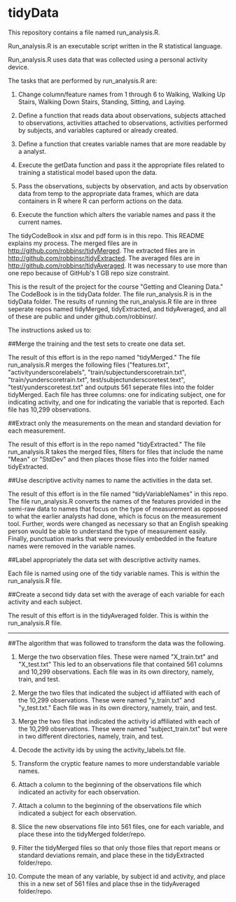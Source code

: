 tidyData
========

This repository contains a file named run_analysis.R.

Run_analysis.R is an executable script written in the R statistical language.

Run_analysis.R uses data that was collected using a personal activity device.

The tasks that are performed by run_analysis.R are:

1. Change column/feature names from 1 through 6 to Walking, Walking Up Stairs, Walking Down Stairs, Standing, Sitting, and Laying.

2. Define a function that reads data about observations, subjects attached to observations, activities attached to observations,
activities performed by subjects, and variables captured or already created.

3. Define a function that creates variable names that are more readable by a analyst.

4. Execute the getData function and pass it the appropriate files related to training a statistical model based upon the data.

5. Pass the observations, subjects by observation, and acts by observation data from temp to the appropriate data frames, which are data containers in R where R can perform actions on the data.

6. Execute the function which alters the variable names and pass it the current names.



The tidyCodeBook in xlsx and pdf form is in this repo.
This README explains my process.
The merged files are in http://github.com/robbinsr/tidyMerged.
The extracted files are in http://github.com/robbinsr/tidyExtracted.
The averaged files are in http://github.com/robbinsr/tidyAveraged.
It was necessary to use more than one repo because of GitHub's 1 GB repo size constraint.

This is the result of the project for the course "Getting and Cleaning Data." The CodeBook is in the tidyData folder. The file run_analysis.R is in the tidyData folder. The results of running the run_analysis.R file are in three seperate repos named tidyMerged, tidyExtracted, and tidyAveraged, and all of these are public and under github.com/robbinsr/.

The instructions asked us to:

##Merge the training and the test sets to create one data set.

The result of this effort is in the repo named "tidyMerged." The file run_analysis.R merges the following files ("features.txt", "activityunderscorelabels", "train/subjectunderscoretrain.txt", "train/yunderscoretrain.txt", test/subjectunderscoretest.text", "test/yunderscoretest.txt" and outputs 561 seperate files into the folder tidyMerged. Each file has three columns: one for indicating subject, one for indicating activity, and one for indicating the variable that is reported. Each file has 10,299 observations.

##Extract only the measurements on the mean and standard deviation for each measurement.

The result of this effort is in the repo named "tidyExtracted." The file run_analysis.R takes the merged files, filters for files that include the name "Mean" or "StdDev" and then places those files into the folder named tidyExtracted. 

##Use descriptive activity names to name the activities in the data set.

The result of this effort is in the file named "tidyVariableNames" in this repo. The file run_analysis.R converts the names of the features provided in the semi-raw data to names that focus on the type of measurement as opposed to what the earlier analysts had done, which is focus on the measurement tool. Further, words were changed as necessary so that an English speaking person would be able to understand the type of measurement easily. Finally, punctuation marks that were previously embedded in the feature names were removed in the variable names.

##Label appropriately the data set with descriptive activity names.

Each file is named using one of the tidy variable names. This is within the run_analysis.R file.

##Create a second tidy data set with the average of each variable for each activity and each subject.

The result of this effort is in the tidyAveraged folder. This is within the run_analysis.R file.

********

##The algorithm that was followed to transform the data was the following.

1. Merge the two observation files. These were named "X_train.txt" and "X_test.txt" This led to an observations file that contained 561 columns and 10,299 observations. Each file was in its own directory, namely, train, and test.

2. Merge the two files that indicated the subject id affiliated with each of the 10,299 observations. These were named "y_train.txt" and "y_test.txt." Each file was in its own directory, namely, train, and test.

3. Merge the two files that indicated the activity id affiliated with each of the 10,299 observations. These were named "subject_train.txt" but were in two different directories, namely, train, and test.

4. Decode the activity ids by using the activity_labels.txt file.

5. Transform the cryptic feature names to more understandable variable names.

6. Attach a column to the beginning of the observations file which indicated an activity for each observation.

7. Attach a column to the beginning of the observations file which indicated a subject for each observation.

8. Slice the new observations file into 561 files, one for each variable, and place these into the tidyMerged folder/repo.

9. Filter the tidyMerged files so that only those files that report means or standard deviations remain, and place these in the tidyExtracted folder/repo.

10. Compute the mean of any variable, by subject id and activity, and place this in a new set of 561 files and place thse in the tidyAveraged folder/repo.


